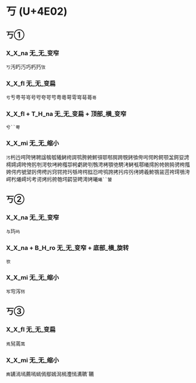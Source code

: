 # 丂 (U+4E02)

## 丂①

### X_X_na 无_无_变窄
`丂`汚䀎汅巧朽㱙`攷`

### X_X_fl 无_无_变扁
`亏`亐甹芌㞻号㕺夸咢䒓粤粵萼雩㟧䔢蕚`㠋`

### X_X_fl + T_H_na 无_无_变扁 + 顶部_横_变窄
`兮``荂`

### X_X_mi 无_无_缩小 
`污`杇迃㗁陓铐聘諡鴮瓠犧鲓绔諤鹗胯䠸鰐䪽鄂郀腭跨覨銬飸侉呺愕盻鳄颚㿽鍔㚽䛣樗嫮謣晇恗肟刳湂㰭㘼絝槬卾枵虧銙㓵䳙涄栲顎䒊騁洘鮳㼥鄠㰕摴肹㡁骻㬽骋桍摦姱偔㽲號㙱釫俜梬䚷窍锷挎㺮綔垮㮙䤈㤍咵鸮誇拷扝疞㢪侤娉羲鮬鶚䲾遌袴㻬鴞洿崿枍爔嶀圬考谔烤䊸舿匏堮齶䛒䀻澚㛈曦`䂀``饕`

## 丂②

### X_X_na 无_无_变窄
`与`玙`屿`

### X_X_na + B_H_ro 无_无_变窄 + 底部_横_旋转
`欤`

### X_X_mi 无_无_缩小
`写`㝍泻`䥾`

## 丂③

### X_X_fl 无_无_变扁
`焉`舃蔫`篶`

### X_X_mi 无_无_缩小
`廌`䍎漹墕薦嘕䗡傿鄢嫣澙㯊灋㥼瀳韀`韉